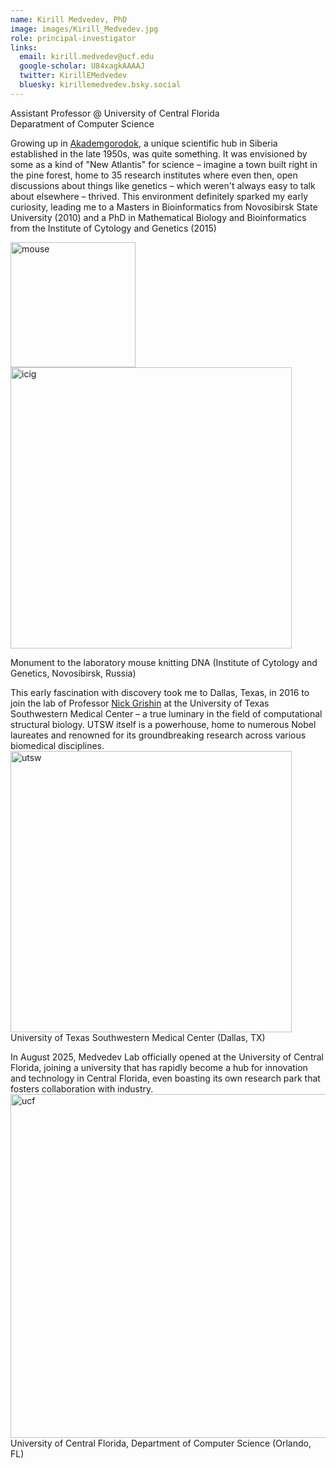 ```yaml
---
name: Kirill Medvedev, PhD
image: images/Kirill_Medvedev.jpg
role: principal-investigator
links:
  email: kirill.medvedev@ucf.edu
  google-scholar: U84xagkAAAAJ
  twitter: KirillEMedvedev
  bluesky: kirillemedvedev.bsky.social
---
```


Assistant Professor @ University of Central Florida <br>
Deparatment of Computer Science <br>

Growing up in [Akademgorodok](https://en.wikipedia.org/wiki/Akademgorodok), a unique scientific hub in Siberia established in the late 1950s, was quite something. It was envisioned by some as a kind of "New Atlantis" for science – imagine a town built right in the pine forest, home to 35 research institutes where even then, open discussions about things like genetics – which weren't always easy to talk about elsewhere – thrived. This environment definitely sparked my early curiosity, leading me to a Masters in Bioinformatics from Novosibirsk State University (2010) and a PhD in Mathematical Biology and Bioinformatics from the Institute of Cytology and Genetics (2015) <br>

<img width="200" alt="mouse" src="https://github.com/user-attachments/assets/d4032f5b-8ded-44c8-be91-26148bbe4477" />
<img width="450" alt="icig" src="https://github.com/user-attachments/assets/d718c5a5-0f12-4a7e-ace9-186fc98a1eb7" /> <br>

Monument to the laboratory mouse knitting DNA (Institute of Cytology and Genetics, Novosibirsk, Russia) <br>

This early fascination with discovery took me to Dallas, Texas, in 2016 to join the lab of Professor [Nick Grishin](https://scholar.google.com/citations?hl=en&user=Ok6uF9kAAAAJ) at the University of Texas Southwestern Medical Center – a true luminary in the field of computational structural biology. UTSW itself is a powerhouse, home to numerous Nobel laureates and renowned for its groundbreaking research across various biomedical disciplines. <br>
<img width="450" alt="utsw" src="https://github.com/user-attachments/assets/46793bab-6c62-4625-b167-2c7d3161b3b5" /> <br>
University of Texas Southwestern Medical Center (Dallas, TX) <br>

In August 2025, Medvedev Lab officially opened at the University of Central Florida, joining a university that has rapidly become a hub for innovation and technology in Central Florida, even boasting its own research park that fosters collaboration with industry. <br>
<img width="550" alt="ucf" src="https://github.com/user-attachments/assets/973d91a6-2ae4-4935-9ccd-b3a5f41f746d" /> <br>
University of Central Florida, Department of Computer Science (Orlando, FL) <br>



